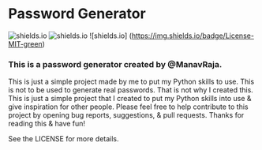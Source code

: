 <h1>Password Generator</h1>

![shields.io](https://img.shields.io/badge/Open-Source-blue) ![shields.io](https://img.shields.io/badge/Made%20With-Python-brightgreen) ![shields.io] (https://img.shields.io/badge/License-MIT-green)

<h3>This is a password generator created by @ManavRaja.</h3>


This is just a simple project made by me to put my Python skills to use. This is not to be used to generate real passwords.
That is not why I created this. This is just a simple project that I created to put my Python skills into use & give inspiration for other people. Please feel free to help contribute to this project by opening bug reports, suggestions, & pull requests. Thanks for reading this & have fun!

See the LICENSE for more details.
